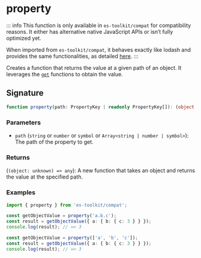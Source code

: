 # property

::: info
This function is only available in `es-toolkit/compat` for compatibility reasons. It either has alternative native JavaScript APIs or isn’t fully optimized yet.

When imported from `es-toolkit/compat`, it behaves exactly like lodash and provides the same functionalities, as detailed [here](../../../compatibility.md).
:::

Creates a function that returns the value at a given path of an object.
It leverages the [`get`](./get.md) functions to obtain the value.

## Signature

```typescript
function property(path: PropertyKey | readonly PropertyKey[]): (object: unknown) => any;
```

### Parameters

- `path` (`string` or `number` or `symbol` or `Array<string | number | symbol>`): The path of the property to get.

### Returns

(`(object: unknown) => any`): A new function that takes an object and returns the value at the specified path.

### Examples

```typescript
import { property } from 'es-toolkit/compat';

const getObjectValue = property('a.b.c');
const result = getObjectValue({ a: { b: { c: 3 } } });
console.log(result); // => 3

const getObjectValue = property(['a', 'b', 'c']);
const result = getObjectValue({ a: { b: { c: 3 } } });
console.log(result); // => 3
```

